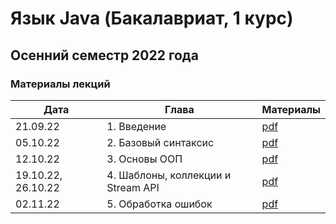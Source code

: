 # Язык Java (Бакалавриат, 1 курс)
## Осенний семестр 2022 года

### Материалы лекций

| Дата               | Глава                              | Материалы                                |
| ------------------ | ---------------------------------- | ---------------------------------------- |
| 21.09.22           | 1. Введение                        | [pdf](../lectures/lecture1/lecture1.pdf) |
| 05.10.22           | 2. Базовый синтаксис               | [pdf](../lectures/lecture2/lecture2.pdf) |
| 12.10.22           | 3. Основы ООП                      | [pdf](../lectures/lecture3/lecture3.pdf) |
| 19.10.22, 26.10.22 | 4. Шаблоны, коллекции и Stream API | [pdf](../lectures/lecture4/lecture4.pdf) |
| 02.11.22           | 5. Обработка ошибок                | [pdf](../lectures/lecture5/lecture5.pdf) |